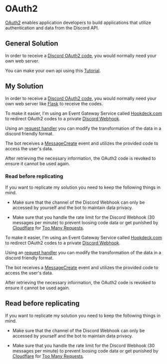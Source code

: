 # OAuth2

[OAuth2](https://discord.com/developers/docs/topics/oauth2) enables application developers to build applications that utilize authentication and data from the Discord API.

## General Solution

In order to receive a [Discord OAuth2 code](https://discord.com/developers/docs/topics/oauth2#authorization-code-grant), you would normally need your own web server.

You can make your own api using this [Tutorial](https://github.com/treeben77/discord-oauth2.py/blob/main/README.md#example-with-flask).

## My Solution

In order to receive a [Discord OAuth2 code](https://discord.com/developers/docs/topics/oauth2#authorization-code-grant), you would normally need your own web server like [Flask](https://github.com/pallets/flask) to receive the codes.

To make it easier, I'm using an Event Gateway Service called [Hookdeck.com](https://hookdeck.com/) to redirect OAuth2 codes to a private [Discord Webhook](https://discord.com/developers/docs/resources/webhook).

Using an [request handler](./request_handler.js) you can modify the transformation of the data in a discord friendly format.

The bot receives a [MessageCreate](https://interactions-py.github.io/interactions.py/API%20Reference/API%20Reference/events/discord/#interactions.api.events.discord.MessageCreate) event and utilizes the provided code to access the user's data.

After retrieving the necessary information, the OAuth2 code is revoked to ensure it cannot be used again.

### Read before replicating

If you want to replicate my solution you need to keep the following things in mind.

- Make sure that the channel of the Discord Webhook can only be accessed by yourself and the bot to maintain data privacy.

- Make sure that you handle the rate limit for the Discord Webhook (30 messages per minute) to prevent loosing code data or get punished by [Cloudflare](https://www.cloudflare.com/) for [Too Many Requests](https://developer.mozilla.org/en-US/docs/Web/HTTP/Status/429).

To make it easier, I'm using an Event Gateway Service called [Hookdeck.com](https://hookdeck.com/) to redirect OAuth2 codes to a private [Discord Webhook](https://discord.com/developers/docs/resources/webhook).

Using an [request handler](./request_handler.js) you can modify the transformation of the data in a discord friendly format.

The bot receives a [MessageCreate](https://interactions-py.github.io/interactions.py/API%20Reference/API%20Reference/events/discord/#interactions.api.events.discord.MessageCreate) event and utilizes the provided code to access the user's data.

After retrieving the necessary information, the OAuth2 code is revoked to ensure it cannot be used again.

## Read before replicating

If you want to replicate my solution you need to keep the following things in mind.

- Make sure that the channel of the Discord Webhook can only be accessed by yourself and the bot to maintain data privacy.

- Make sure that you handle the rate limit for the Discord Webhook (30 messages per minute) to prevent loosing code data or get punished by [Cloudflare](https://www.cloudflare.com/) for [Too Many Requests](https://developer.mozilla.org/en-US/docs/Web/HTTP/Status/429).
